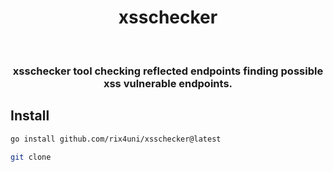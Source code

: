 <h1 align="center">xsschecker</h1> <br>

<h3 align="center">xsschecker tool checking reflected endpoints finding possible xss vulnerable endpoints.</h3>

## Install
```bash
go install github.com/rix4uni/xsschecker@latest
```

```bash
git clone
```
